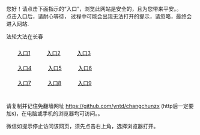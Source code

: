 您好！请点击下面指示的“入口”，浏览此网站是安全的，且为您带来平安。。 <br/>
点击入口后，请耐心等待， 过程中可能会出现无法打开的提示，请忽略，最终会进入网站. </br>

法轮大法在长春<br/>
<div style="padding:10px"><a style="margin:20px" target="_blank" href="https://d1xrz0d8b5ioh7.cloudfront.net/2Qpsp?izpbqj" id="ccLink1" rel="nofollow">入口1</a> <a target="_blank" style="margin:20px" href="https://d36ywvh6rcapbn.cloudfront.net/2Qpsp?mkrds" id="ccLink2" rel="nofollow">入口2</a> <a style="margin:20px" target="_blank" href="https://d1o44iov55mztf.cloudfront.net/2Qpsp?xtmxxbbw" id="ccLink3" rel="nofollow">入口3</a></div>

<div style="padding:10px" ><a style="margin:20px" target="_blank" href="https://d1xrz0d8b5ioh7.cloudfront.net/2Qpsp?izpbqj" id="ccLink4" rel="nofollow">入口4</a> <a style="margin:20px" href="https://d36ywvh6rcapbn.cloudfront.net/2Qpsp?mkrds" target="_blank" id="ccLink5" rel="nofollow">入口5</a> <a style="margin:20px" href="https://d1o44iov55mztf.cloudfront.net/2Qpsp?xtmxxbbw" target="_blank" id="ccLink6" rel="nofollow">入口6</a></div>

<div style="padding:10px"><a style="margin:20px" target="_blank" href="https://d1xrz0d8b5ioh7.cloudfront.net/2Qpsp?izpbqj" id="ccLink7" rel="nofollow">入口7</a> <a style="margin:20px" href="https://d36ywvh6rcapbn.cloudfront.net/2Qpsp?mkrds" target="_blank" id="ccLink8" rel="nofollow">入口8</a> <a style="margin:20px" target="_blank" href="https://d1o44iov55mztf.cloudfront.net/2Qpsp?xtmxxbbw" id="ccLink9" rel="nofollow">入口9</a></div>

<br/>



请复制并记住免翻墙网址 https://github.com/yntd/changchunzx (http后一定要加s)，在电脑或手机的浏览器均可访问。。<br/>

微信如提示停止访问该网页，须先点击右上角，选择浏览器打开。
